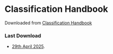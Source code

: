 # Classification Handbook

Downloaded from [Classification Handbook](https://www.protectivesecurity.govt.nz/assets/protective-security-requirements/resources/information-security/psr-classification-handbook.pdf)

### Last Download

* [29th April 2025](./20250429/psr-classification-handbook.pdf).

